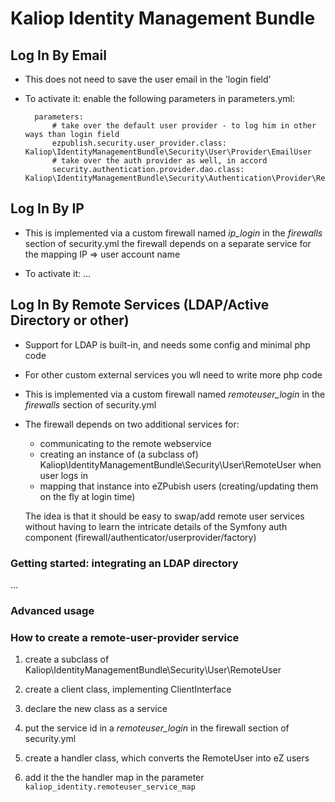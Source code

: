 Kaliop Identity Management Bundle
=================================

## Log In By Email

- This does not need to save the user email in the 'login field'

- To activate it: enable the following parameters in parameters.yml:

        parameters:
            # take over the default user provider - to log him in other ways than login field
            ezpublish.security.user_provider.class: Kaliop\IdentityManagementBundle\Security\User\Provider\EmailUser
            # take over the auth provider as well, in accord
            security.authentication.provider.dao.class: Kaliop\IdentityManagementBundle\Security\Authentication\Provider\RepositoryAuthenticationProvider


## Log In By IP

- This is implemented via a custom firewall
    named *ip_login* in the *firewalls* section of security.yml
    the firewall depends on a separate service for the mapping IP => user account name

- To activate it: ...


## Log In By Remote Services (LDAP/Active Directory or other)

- Support for LDAP is built-in, and needs some config and minimal php code

- For other custom external services you wll need to write more php code

- This is implemented via a custom firewall
    named *remoteuser_login* in the *firewalls* section of security.yml

- The firewall depends on two additional services for:
    * communicating to the remote webservice
    * creating an instance of (a subclass of) Kaliop\IdentityManagementBundle\Security\User\RemoteUser when user logs in
    * mapping that instance into eZPubish users (creating/updating them on the fly at login time)

    The idea is that it should be easy to swap/add remote user services without having to learn the intricate details of
    the Symfony auth component (firewall/authenticator/userprovider/factory)

### Getting started: integrating an LDAP directory

...


### Advanced usage

### How to create a remote-user-provider service

1. create a subclass of Kaliop\IdentityManagementBundle\Security\User\RemoteUser

2. create a client class, implementing ClientInterface

3. declare the new class as a service

4. put the service id in a *remoteuser_login* in the firewall section of security.yml

5. create a handler class, which converts the RemoteUser into eZ users

6. add it the the handler map in the parameter `kaliop_identity.remoteuser_service_map`
